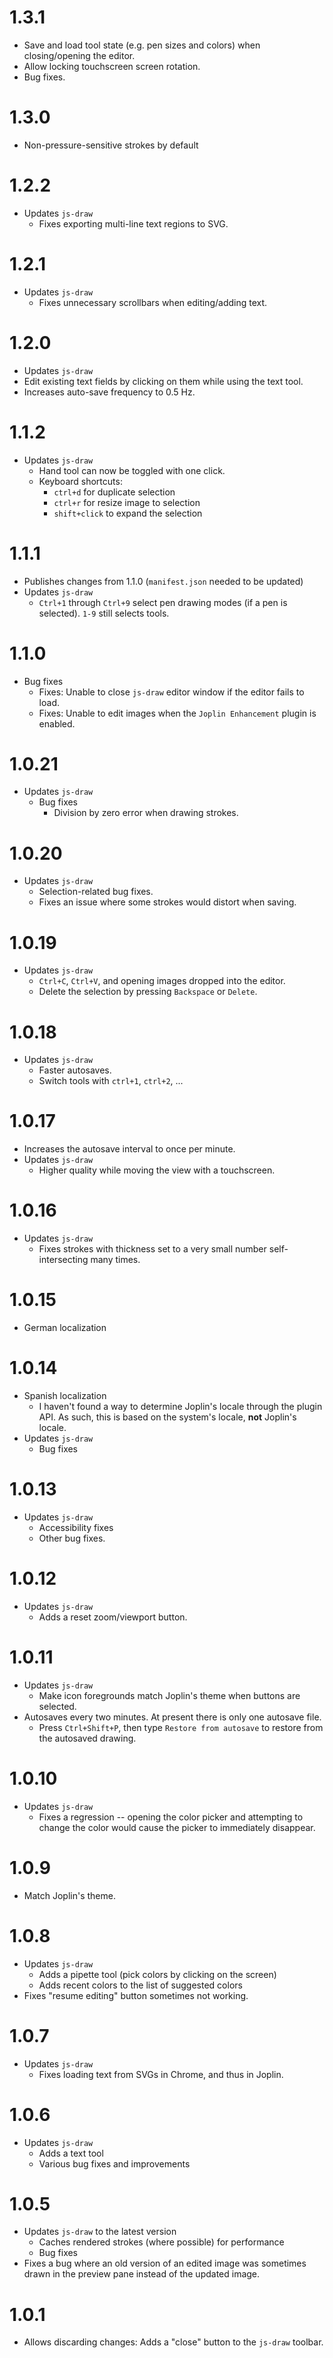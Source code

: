# 1.3.1
 * Save and load tool state (e.g. pen sizes and colors) when closing/opening the editor.
 * Allow locking touchscreen screen rotation.
 * Bug fixes.

# 1.3.0
 * Non-pressure-sensitive strokes by default

# 1.2.2
 * Updates `js-draw`
   * Fixes exporting multi-line text regions to SVG.

# 1.2.1
 * Updates `js-draw`
   * Fixes unnecessary scrollbars when editing/adding text.

# 1.2.0
 * Updates `js-draw`
  * Edit existing text fields by clicking on them while using the text tool.
 * Increases auto-save frequency to 0.5 Hz.

# 1.1.2
 * Updates `js-draw`
   * Hand tool can now be toggled with one click.
   * Keyboard shortcuts:
     * `ctrl+d` for duplicate selection
     * `ctrl+r` for resize image to selection
     * `shift+click` to expand the selection

# 1.1.1
 * Publishes changes from 1.1.0 (`manifest.json` needed to be updated)
 * Updates `js-draw`
   * `Ctrl+1` through `Ctrl+9` select pen drawing modes (if a pen is selected). `1-9` still selects tools.

# 1.1.0
 * Bug fixes
   * Fixes: Unable to close `js-draw` editor window if the editor fails to load.
   * Fixes: Unable to edit images when the `Joplin Enhancement` plugin is enabled.

# 1.0.21
 * Updates `js-draw`
   * Bug fixes
     * Division by zero error when drawing strokes.

# 1.0.20
 * Updates `js-draw`
   * Selection-related bug fixes.
   * Fixes an issue where some strokes would distort when saving.

# 1.0.19
 * Updates `js-draw`
   * `Ctrl+C`, `Ctrl+V`, and opening images dropped into the editor.
   * Delete the selection by pressing `Backspace` or `Delete`.

# 1.0.18
 * Updates `js-draw`
   * Faster autosaves.
   * Switch tools with `ctrl+1`, `ctrl+2`, ...

# 1.0.17
 * Increases the autosave interval to once per minute.
 * Updates `js-draw`
   * Higher quality while moving the view with a touchscreen.

# 1.0.16
 * Updates `js-draw`
   * Fixes strokes with thickness set to a very small number self-intersecting many times.

# 1.0.15
 * German localization

# 1.0.14
 * Spanish localization
   * I haven't found a way to determine Joplin's locale through the plugin API. As such, this is based on the system's locale, **not** Joplin's locale.
 * Updates `js-draw`
   * Bug fixes

# 1.0.13
 * Updates `js-draw`
   * Accessibility fixes
   * Other bug fixes.

# 1.0.12
 * Updates `js-draw`
   * Adds a reset zoom/viewport button.

# 1.0.11
 * Updates `js-draw`
   * Make icon foregrounds match Joplin's theme when buttons are selected.
 * Autosaves every two minutes. At present there is only one autosave file.
   * Press `Ctrl+Shift+P`, then type `Restore from autosave` to restore from the autosaved drawing.

# 1.0.10
 * Updates `js-draw`
   * Fixes a regression -- opening the color picker and attempting to change the color would cause the picker to immediately disappear.

# 1.0.9
 * Match Joplin's theme.

# 1.0.8
 * Updates `js-draw`
   * Adds a pipette tool (pick colors by clicking on the screen)
   * Adds recent colors to the list of suggested colors
 * Fixes "resume editing" button sometimes not working.

# 1.0.7
 * Updates `js-draw`
   * Fixes loading text from SVGs in Chrome, and thus in Joplin.

# 1.0.6
 * Updates `js-draw`
   * Adds a text tool
   * Various bug fixes and improvements

# 1.0.5
 * Updates `js-draw` to the latest version
   * Caches rendered strokes (where possible) for performance
   * Bug fixes
 * Fixes a bug where an old version of an edited image was sometimes drawn in the preview pane instead of the updated image.

# 1.0.1
 * Allows discarding changes: Adds a "close" button to the `js-draw` toolbar.
